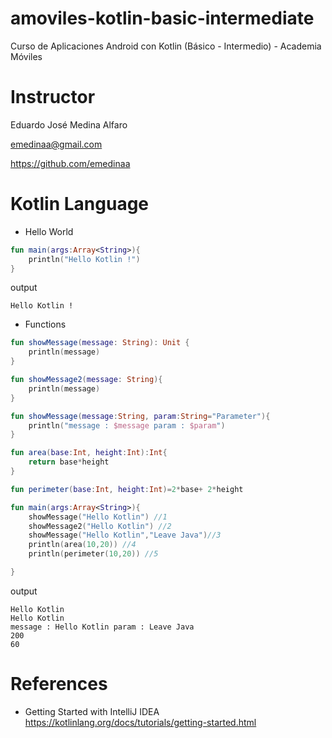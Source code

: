 # amoviles-kotlin-basic-intermediate
Curso de Aplicaciones Android con Kotlin (Básico - Intermedio) - Academia Móviles

# Instructor
Eduardo José Medina Alfaro

emedinaa@gmail.com

https://github.com/emedinaa

# Kotlin Language

- Hello World

```kotlin
fun main(args:Array<String>){
    println("Hello Kotlin !")
}
```

output
```
Hello Kotlin !
```

- Functions

```kotlin
fun showMessage(message: String): Unit {                               // 1
    println(message)
}
```

```kotlin
fun showMessage2(message: String){
    println(message)
}
```

```kotlin
fun showMessage(message:String, param:String="Parameter"){
    println("message : $message param : $param")
}
```

```kotlin
fun area(base:Int, height:Int):Int{
    return base*height
}
```

```kotlin
fun perimeter(base:Int, height:Int)=2*base+ 2*height
```

```kotlin
fun main(args:Array<String>){
    showMessage("Hello Kotlin") //1
    showMessage2("Hello Kotlin") //2
    showMessage("Hello Kotlin","Leave Java")//3
    println(area(10,20)) //4
    println(perimeter(10,20)) //5

}
```

output
```
Hello Kotlin
Hello Kotlin
message : Hello Kotlin param : Leave Java
200
60
```


# References 

- Getting Started with IntelliJ IDEA https://kotlinlang.org/docs/tutorials/getting-started.html
